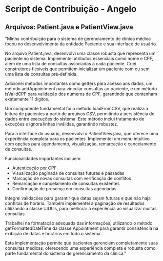 # Script de Contribuição - Angelo

## Arquivos: Patient.java e PatientView.java

"Minha contribuição para o sistema de gerenciamento de clínica médica focou no desenvolvimento da entidade Paciente e sua interface de usuário.

No arquivo Patient.java, desenvolvi uma classe robusta que representa um paciente no sistema. Implementei atributos essenciais como nome e CPF, além de uma lista de consultas associadas a cada paciente. Criei construtores flexíveis que permitem inicializar um paciente com ou sem uma lista de consultas pré-definida.

Adicionei métodos importantes como getters para acesso aos dados, um método addAppointment para vincular consultas ao paciente, e um método isValidCPF para validação dos números de CPF, garantindo que contenham exatamente 11 dígitos.

Um componente fundamental foi o método loadFromCSV, que realiza a leitura de pacientes a partir de arquivos CSV, permitindo a persistência de dados entre execuções do sistema. Este método inclui tratamento de exceções e ignora linhas inválidas, garantindo robustez.

Para a interface do usuário, desenvolvi o PatientView.java, que oferece uma experiência completa para os pacientes. Implementei um menu intuitivo com opções para agendamento, visualização, remarcação e cancelamento de consultas.

Funcionalidades importantes incluem:
- Autenticação por CPF
- Visualização paginada de consultas futuras e passadas
- Marcação de novas consultas com verificação de conflitos
- Remarcação e cancelamento de consultas existentes
- Confirmação de presença em consultas agendadas

Integrei validações para garantir que datas sejam futuras e que não haja conflitos de horário. Também implementei a paginação de resultados utilizando a classe UIUtils, para melhorar a experiência ao visualizar muitas consultas.

Trabalhei na formatação adequada das informações, utilizando o método getFormattedDateTime da classe Appointment para garantir consistência na exibição de datas e horários em todo o sistema.

Esta implementação permite que pacientes gerenciem completamente suas consultas médicas, oferecendo uma experiência completa e robusta como parte fundamental do sistema de gerenciamento da clínica."